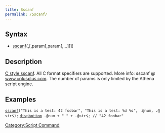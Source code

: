 ```yaml
---
title: Sscanf
permalink: /Sscanf/
---
```


Syntax
------

-   [sscanf](/sscanf "wikilink")(<string>,<format>\[,param\[,param\[,...\]\]\])

Description
-----------

[C style sscanf](/wikibooks:C++_Programming/Code/Standard_C_Library/Functions/scanf "wikilink"). All C format specifiers are supported. More info: sscanf @ www.cplusplus.com. The number of params is only limited by the Athena script engine.

Examples
--------

[`sscanf`](/sscanf "wikilink")`("This is a test: 42 foobar", "This is a test: %d %s", .@num, .@str$);`
[`dispbottom`](/dispbottom "wikilink")` .@num + " " + .@str$; // "42 foobar"`

[Category:Script Command](/Category:Script_Command "wikilink")
